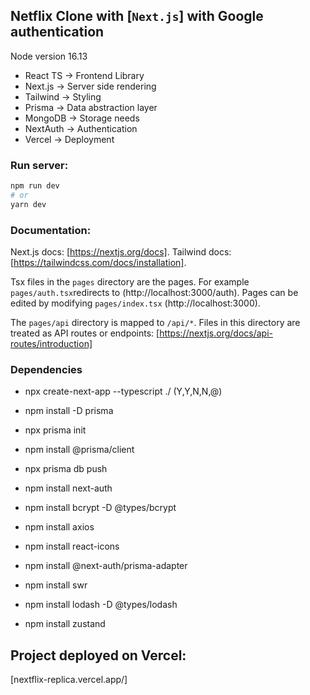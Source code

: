 ## Netflix Clone with [`Next.js`] with Google authentication

Node version 16.13

- React TS -> Frontend Library
- Next.js -> Server side rendering
- Tailwind -> Styling
- Prisma -> Data abstraction layer
- MongoDB -> Storage needs
- NextAuth -> Authentication
- Vercel -> Deployment

### Run server:

```bash
npm run dev
# or
yarn dev
```

### Documentation:

Next.js docs: [https://nextjs.org/docs].
Tailwind docs: [https://tailwindcss.com/docs/installation].

Tsx files in the `pages` directory are the pages.
For example `pages/auth.tsx`redirects to (http://localhost:3000/auth).
Pages can be edited by modifying `pages/index.tsx` (http://localhost:3000).

The `pages/api` directory is mapped to `/api/*`. 
Files in this directory are treated as API routes or endpoints:
[https://nextjs.org/docs/api-routes/introduction]

### Dependencies

- npx create-next-app --typescript ./    (Y,Y,N,N,@)

- npm install -D prisma
- npx prisma init
- npm install @prisma/client
- npx prisma db push
- npm install next-auth
- npm install bcrypt -D @types/bcrypt
- npm install axios
- npm install react-icons
- npm install @next-auth/prisma-adapter
- npm install swr
- npm install lodash -D @types/lodash
- npm install zustand

## Project deployed on Vercel: 

[nextflix-replica.vercel.app/]